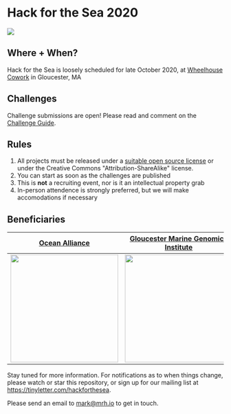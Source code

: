 # Hack for the Sea 2020

<img src="https://avatars0.githubusercontent.com/u/21284584?s=200&v=4" />

## Where + When?

Hack for the Sea is loosely scheduled for late October 2020, at [Wheelhouse Cowork](https://wheelhousecowork.com/en) in Gloucester, MA

## Challenges

Challenge submissions are open! Please read and comment on the [Challenge Guide](https://github.com/hackforthesea/2020/issues/1).

## Rules

1. All projects must be released under a [suitable open source license](https://choosealicense.com/) or under the Creative Commons "Attribution-ShareAlike" license.
2. You can start as soon as the challenges are published
3. This is **not** a recruiting event, nor is it an intellectual property grab
4. In-person attendence is strongly preferred, but we will make accomodations if necessary

## Beneficiaries

| [Ocean Alliance](https://whale.org/) | [Gloucester Marine Genomics Institute](https://gmgi.org) | [Seaside Sustainability](https://www.seasidesustainability.org/) |
|:-----:|:-----:|:-----:|
| <img src="https://whale.org/wp-content/themes/oceanAlliance/images/oceanAllianceLogo@2x.png" width=250 /> | <img src="https://scontent.fbed1-2.fna.fbcdn.net/v/t1.0-9/31444918_2175956652431374_4943707047905460224_n.jpg?_nc_cat=107&_nc_ohc=GArCxfqIo1wAX-0ZbVb&_nc_ht=scontent.fbed1-2.fna&oh=65fc24944f4074fdb9fd8ac726a2d0d4&oe=5ECB4874" width=250 /> | <img src="https://static.wixstatic.com/media/5b886d_68403281bb7a4cb2851a4f3dd2c75340~mv2.png/v1/fill/w_264,h_269,al_c,q_85,usm_0.66_1.00_0.01/LOGO3%20copy.webp" width=250 /> |

Stay tuned for more information. For notifications as to when things change, please watch or star this repository, or sign up for our mailing list at https://tinyletter.com/hackforthesea.

Please send an email to [mark@mrh.io](mailto:mark@mrh.io) to get in touch.
